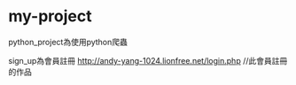 # my-project

python_project為使用python爬蟲


sign_up為會員註冊
http://andy-yang-1024.lionfree.net/login.php  //此會員註冊的作品
